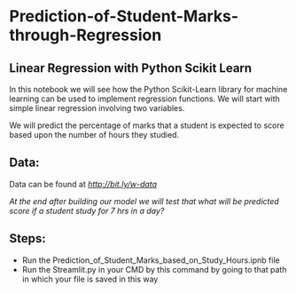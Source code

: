 # Prediction-of-Student-Marks-through-Regression

## Linear Regression with Python Scikit Learn 

In this notebook we will see how the Python Scikit-Learn library for machine learning can be used to implement regression functions. We will start with simple linear regression involving two variables. 

We will predict the percentage of marks that a student is expected to score based upon the number of hours they studied.

## Data: 
Data can be found at *http://bit.ly/w-data*
  
*At the end after building our model we will test that what will be predicted score if a student study for 7 hrs in a day?*

## Steps:  

- Run the Prediction_of_Student_Marks_based_on_Study_Hours.ipnb file
- Run the Streamlit.py in your CMD by this command by going to that path in which your file is saved in this way
